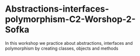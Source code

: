 # Abstractions-interfaces-polymorphism-C2-Worshop-2-Sofka
In this workshop we practice about abstractions, interfaces and polymorphism by creating classes, objects and methods
